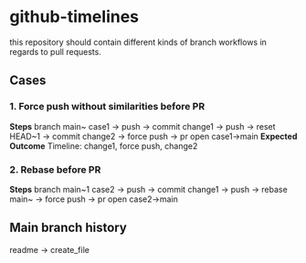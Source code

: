 
# github-timelines

this repository should contain different kinds of branch workflows in regards to pull requests.

## Cases

### 1. Force push without similarities before PR
**Steps**
branch main~ case1 ->  push -> commit change1 -> push -> reset HEAD~1 -> commit change2 -> force push -> pr open case1->main
**Expected Outcome**
Timeline: change1, force push, change2

### 2. Rebase before PR
**Steps**
branch main~1 case2 -> push -> commit change1 -> push -> rebase main~ -> force push -> pr open case2->main


## Main branch history
readme -> create_file
